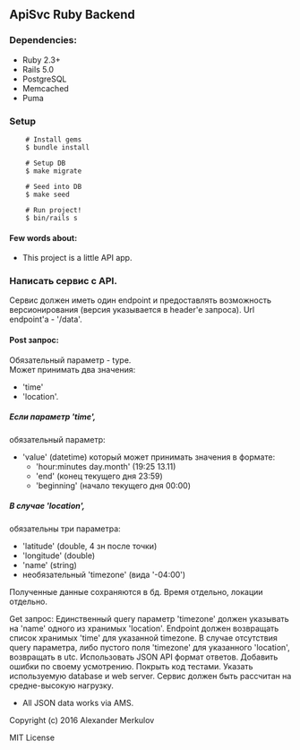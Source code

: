 ## ApiSvc Ruby Backend

### Dependencies:

- Ruby 2.3+
- Rails 5.0
- PostgreSQL
- Memcached
- Puma

### Setup

        # Install gems
        $ bundle install

        # Setup DB
        $ make migrate

        # Seed into DB
        $ make seed
        
        # Run project!
        $ bin/rails s     
                    

#### Few words about:
- This project is a little API app.

### Написать сервис с API.
Сервис должен иметь один endpoint и предоставлять возможность версионирования (версия указывается в header'e запроса).
Url endpoint'a - '/data'.

#### Post запрос:
Обязательный параметр - type.  
Может принимать два значения: 
- 'time'
- 'location'.

##### Если параметр 'time', 
обязательный параметр: 

- 'value' (datetime)
    который может принимать значения в формате:
    - 'hour:minutes day.month' (19:25 13.11)
    - 'end' (конец текущего дня 23:59)
    - 'beginning' (начало текущего дня 00:00)

##### В случае 'location', 
обязательны три параметра: 

- 'latitude' (double, 4 зн после точки)
- 'longitude' (double)
- 'name' (string) 
- необязательный 'timezone' (вида '-04:00')

Полученные данные сохраняются в бд.
Время отдельно, локации отдельно.

Get запрос:
Единственный query параметр 'timezone' должен указывать на 'name' одного из хранимых 'location'.
Endpoint должен возвращать список хранимых 'time' для указанной timezone.
В случае отсутствия query параметра, либо пустого поля 'timezone' для указанного 'location', возвращать в utc.
Использовать JSON API формат ответов. Добавить ошибки по своему усмотрению. Покрыть код тестами. Указать используемую database и web server.
Сервис должен быть рассчитан на средне-высокую нагрузку.

- All JSON data works via AMS.

Copyright (c) 2016 Alexander Merkulov

MIT License
